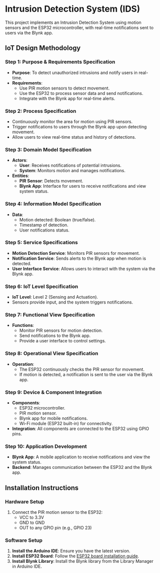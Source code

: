 # Intrusion Detection System (IDS)

This project implements an Intrusion Detection System using motion sensors and the ESP32 microcontroller, with real-time notifications sent to users via the Blynk app.

## **IoT Design Methodology**

### **Step 1: Purpose & Requirements Specification**
- **Purpose**: To detect unauthorized intrusions and notify users in real-time.
- **Requirements**:
  - Use PIR motion sensors to detect movement.
  - Use the ESP32 to process sensor data and send notifications.
  - Integrate with the Blynk app for real-time alerts.

### **Step 2: Process Specification**
- Continuously monitor the area for motion using PIR sensors.
- Trigger notifications to users through the Blynk app upon detecting movement.
- Allow users to view real-time status and history of detections.

### **Step 3: Domain Model Specification**
- **Actors**:
  - **User**: Receives notifications of potential intrusions.
  - **System**: Monitors motion and manages notifications.
- **Entities**:
  - **PIR Sensor**: Detects movement.
  - **Blynk App**: Interface for users to receive notifications and view system status.

### **Step 4: Information Model Specification**
- **Data**:
  - Motion detected: Boolean (true/false).
  - Timestamp of detection.
  - User notifications status.

### **Step 5: Service Specifications**
- **Motion Detection Service**: Monitors PIR sensors for movement.
- **Notification Service**: Sends alerts to the Blynk app when motion is detected.
- **User Interface Service**: Allows users to interact with the system via the Blynk app.

### **Step 6: IoT Level Specification**
- **IoT Level**: Level 2 (Sensing and Actuation).
- Sensors provide input, and the system triggers notifications.

### **Step 7: Functional View Specification**
- **Functions**:
  - Monitor PIR sensors for motion detection.
  - Send notifications to the Blynk app.
  - Provide a user interface to control settings.

### **Step 8: Operational View Specification**
- **Operation**:
  - The ESP32 continuously checks the PIR sensor for movement.
  - If motion is detected, a notification is sent to the user via the Blynk app.

### **Step 9: Device & Component Integration**
- **Components**:
  - ESP32 microcontroller.
  - PIR motion sensor.
  - Blynk app for mobile notifications.
  - Wi-Fi module (ESP32 built-in) for connectivity.
- **Integration**: All components are connected to the ESP32 using GPIO pins.

### **Step 10: Application Development**
- **Blynk App**: A mobile application to receive notifications and view the system status.
- **Backend**: Manages communication between the ESP32 and the Blynk app.

## **Installation Instructions**

### **Hardware Setup**
1. Connect the PIR motion sensor to the ESP32:
   - VCC to 3.3V
   - GND to GND
   - OUT to any GPIO pin (e.g., GPIO 23)

### **Software Setup**
1. **Install the Arduino IDE**: Ensure you have the latest version.
2. **Install ESP32 Board**: Follow the [ESP32 board installation guide](https://docs.espressif.com/projects/arduino-esp32/en/latest/installing.html).
3. **Install Blynk Library**: Install the Blynk library from the Library Manager in Arduino IDE.

